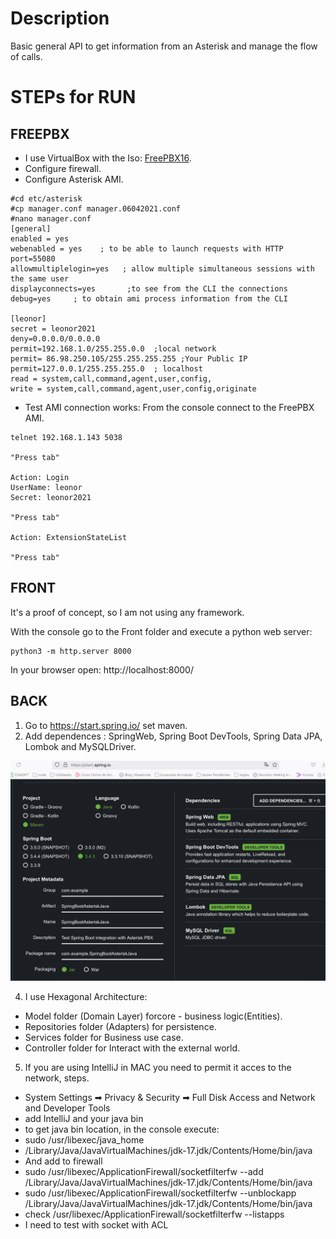 # Description
Basic general API to get information from an Asterisk and manage the flow of calls.

# STEPs for RUN

## FREEPBX

- I use VirtualBox with the Iso: [FreePBX16](https://downloads.freepbxdistro.org/ISO/SNG7-PBX16-64bit-2306-1.iso).
- Configure firewall.
- Configure Asterisk AMI.
```
#cd etc/asterisk
#cp manager.conf manager.06042021.conf
#nano manager.conf
[general]
enabled = yes
webenabled = yes    ; to be able to launch requests with HTTP
port=55080
allowmultiplelogin=yes   ; allow multiple simultaneous sessions with the same user
displayconnects=yes       ;to see from the CLI the connections 
debug=yes     ; to obtain ami process information from the CLI

[leonor]
secret = leonor2021
deny=0.0.0.0/0.0.0.0
permit=192.168.1.0/255.255.0.0  ;local network
permit= 86.98.250.105/255.255.255.255 ;Your Public IP
permit=127.0.0.1/255.255.255.0  ; localhost
read = system,call,command,agent,user,config,
write = system,call,command,agent,user,config,originate
```
- Test AMI connection works:
From the console connect to the FreePBX AMI.
```
telnet 192.168.1.143 5038

"Press tab"

Action: Login
UserName: leonor
Secret: leonor2021

"Press tab"

Action: ExtensionStateList

"Press tab"

```

## FRONT
It's a proof of concept, so I am not using any framework.

With the console go to the Front folder and execute a python web server:
```
python3 -m http.server 8000
```
In your browser open: http://localhost:8000/

## BACK

1. Go to https://start.spring.io/ set maven. 
2. Add dependences : SpringWeb, Spring Boot DevTools, Spring Data JPA, Lombok and MySQLDriver.

![CreateProject](Dependences.png) 

4. I use Hexagonal Architecture: 
- Model folder (Domain Layer) forcore - business logic(Entities).
- Repositories folder (Adapters) for persistence.
- Services folder for Business use case.
- Controller folder for Interact with the external world.

5. If you are using IntelliJ in MAC you need to permit it acces to the network, steps.
 * System Settings ➡ Privacy & Security ➡ Full Disk Access and Network and Developer Tools
 * add IntelliJ and your java bin
 * to get java bin location, in the console execute:
 * sudo /usr/libexec/java_home
 * /Library/Java/JavaVirtualMachines/jdk-17.jdk/Contents/Home/bin/java
 * And add to firewall
 * sudo /usr/libexec/ApplicationFirewall/socketfilterfw --add /Library/Java/JavaVirtualMachines/jdk-17.jdk/Contents/Home/bin/java
 * sudo /usr/libexec/ApplicationFirewall/socketfilterfw --unblockapp /Library/Java/JavaVirtualMachines/jdk-17.jdk/Contents/Home/bin/java
 * check /usr/libexec/ApplicationFirewall/socketfilterfw --listapps
 * I need to test with socket with ACL